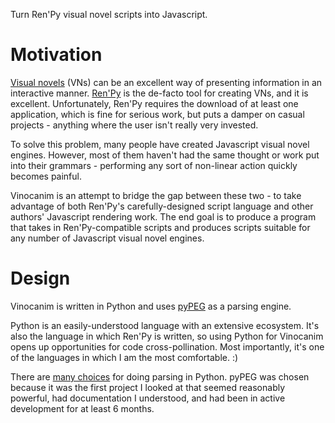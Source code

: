 Turn Ren'Py visual novel scripts into Javascript.

# Motivation

[Visual novels] (VNs) can be an excellent way of presenting information in an
interactive manner.  [Ren'Py] is the de-facto tool for creating VNs, and it is
excellent.  Unfortunately, Ren'Py requires the download of at least one
application, which is fine for serious work, but puts a damper on casual
projects - anything where the user isn't really very invested.

To solve this problem, many people have created Javascript visual novel
engines.  However, most of them haven't had the same thought or work put into
their grammars - performing any sort of non-linear action quickly becomes
painful.

Vinocanim is an attempt to bridge the gap between these two - to take advantage
of both Ren'Py's carefully-designed script language and other authors'
Javascript rendering work.  The end goal is to produce a program that takes in
Ren'Py-compatible scripts and produces scripts suitable for any number of
Javascript visual novel engines.

[Visual novels]: https://en.wikipedia.org/wiki/Visual_novel
[Ren'Py]: http://www.renpy.org/

# Design

Vinocanim is written in Python and uses [pyPEG] as a parsing engine.

Python is an easily-understood language with an extensive ecosystem.  It's also
the language in which Ren'Py is written, so using Python for Vinocanim opens up
opportunities for code cross-pollination.  Most importantly, it's one of the
languages in which I am the most comfortable. :)

There are [many choices] for doing parsing in Python.  pyPEG was chosen because
it was the first project I looked at that seemed reasonably powerful, had
documentation I understood, and had been in active development for at least 6
months.

[pyPEG]: http://fdik.org/pyPEG/
[many choices]: http://nedbatchelder.com/text/python-parsers.html


